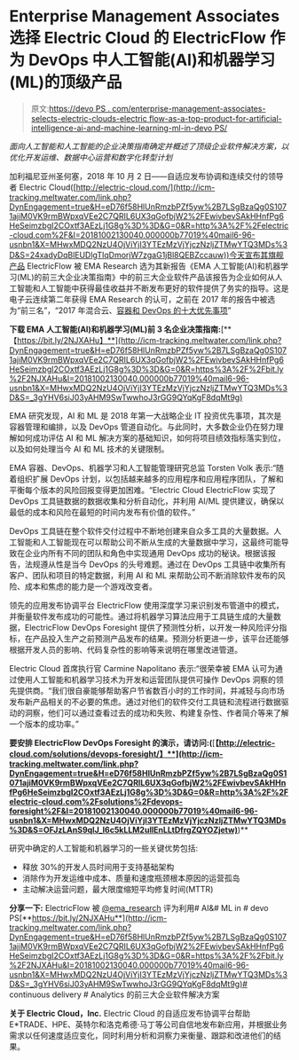 # Enterprise Management Associates 选择 Electric Cloud 的 ElectricFlow 作为 DevOps 中人工智能(AI)和机器学习(ML)的顶级产品

> 原文:[https://devo PS . com/enterprise-management-associates-selects-electric-clouds-electric flow-as-a-top-product-for-artificial-intelligence-ai-and-machine-learning-ml-in-devo PS/](https://devops.com/enterprise-management-associates-selects-electric-clouds-electricflow-as-a-top-product-for-artificial-intelligence-ai-and-machine-learning-ml-in-devops/)

*面向人工智能和人工智能的企业决策指南确定并概述了顶级企业软件解决方案，以优化开发运维、数据中心运营和数字化转型计划*

加利福尼亚州圣何塞，2018 年 10 月 2 日——自适应发布协调和连续交付的领导者 Electric Cloud([http://electric-cloud.com/](http://icm-tracking.meltwater.com/link.php?DynEngagement=true&H=eD76f58HlUnRmzbPZf5yw%2B7LSgBzaQg0S1071ajiM0VK9rmBWpxqVEe2C7QRIL6UX3qGofbjW2%2FEwivbevSAkHHnfPg6HeSeimzbgI2COxtf3AEzLj1G8g%3D%3D&G=0&R=http%3A%2F%2Felectric-cloud.com%2F&I=20181002130040.000000b77019%40mail6-96-usnbn1&X=MHwxMDQ2NzU4OjViYjI3YTEzMzVjYjczNzljZTMwYTQ3MDs%3D&S=24xadyDqBlEUDlgTIqDmorjW7zgaG1jBl8QEBZccauw))今天宣布其旗舰产品 ElectricFlow 被 EMA Research 选为其新报告《EMA 人工智能(AI)和机器学习(ML)的前三大企业决策指南》中的前三大企业软件产品该报告为企业如何从人工智能和人工智能中获得最佳收益并不断发布更好的软件提供了务实的指导。这是电子云连续第二年获得 EMA Research 的认可，之前在 2017 年的报告中被选为“前三名”，“2017 年混合云、[容器和 DevOps 的十大优先事项](http://icm-tracking.meltwater.com/link.php?DynEngagement=true&H=eD76f58HlUnRmzbPZf5yw%2B7LSgBzaQg0S1071ajiM0VK9rmBWpxqVEe2C7QRIL6UX3qGofbjW2%2FEwivbevSAkHHnfPg6HeSeimzbgI2COxtf3AEzLj1G8g%3D%3D&G=0&R=https%3A%2F%2Felectric-cloud.com%2Fblog%2F2017%2F07%2Fema-top-3-report-ten-priorities-hybrid-cloud-containers-devops-2017%2F&I=20181002130040.000000b77019%40mail6-96-usnbn1&X=MHwxMDQ2NzU4OjViYjI3YTEzMzVjYjczNzljZTMwYTQ3MDs%3D&S=pxqUWYo9TRlgM_nMV3InPcGA87FrWLI2y8gOWaDliio)”

**下载 EMA 人工智能(AI)和机器学习(ML)前 3 名企业决策指南:**[**【https://bit.ly/2NJXAHu】**](http://icm-tracking.meltwater.com/link.php?DynEngagement=true&H=eD76f58HlUnRmzbPZf5yw%2B7LSgBzaQg0S1071ajiM0VK9rmBWpxqVEe2C7QRIL6UX3qGofbjW2%2FEwivbevSAkHHnfPg6HeSeimzbgI2COxtf3AEzLj1G8g%3D%3D&G=0&R=https%3A%2F%2Fbit.ly%2F2NJXAHu&I=20181002130040.000000b77019%40mail6-96-usnbn1&X=MHwxMDQ2NzU4OjViYjI3YTEzMzVjYjczNzljZTMwYTQ3MDs%3D&S=_3gYHV6siJ03yAHM9SwTwwhoJ3rGG9QYqKgF8dqMt9g)

EMA 研究发现，AI 和 ML 是 2018 年第一大战略企业 IT 投资优先事项，其次是容器管理和编排，以及 DevOps 管道自动化。与此同时，大多数企业仍在努力理解如何成功评估 AI 和 ML 解决方案的基础知识，如何将项目绩效指标落实到位，以及如何处理当今 AI 和 ML 技术的关键限制。

EMA 容器、DevOps、机器学习和人工智能管理研究总监 Torsten Volk 表示:“随着组织扩展 DevOps 计划，以包括越来越多的应用程序和应用程序团队，了解和平衡每个版本的风险回报变得更加困难。“Electric Cloud ElectricFlow 实现了 DevOps 工具链数据的数据收集和分析自动化，并利用 AI/ML 提供建议，确保以最低的成本和风险在最短的时间内发布有价值的软件。”

DevOps 工具链在整个软件交付过程中不断地创建来自众多工具的大量数据。人工智能和人工智能现在可以帮助公司不断从生成的大量数据中学习，这最终可能导致在企业内所有不同的团队和角色中实现通用 DevOps 成功的秘诀。根据该报告，法规遵从性是当今 DevOps 的头号难题。通过在 DevOps 工具链中收集所有客户、团队和项目的特定数据，利用 AI 和 ML 来帮助公司不断消除软件发布的风险、成本和焦虑的能力是一个游戏改变者。

领先的应用发布协调平台 ElectricFlow 使用深度学习来识别发布管道中的模式，并衡量软件发布成功的可能性。通过将机器学习算法应用于工具链生成的大量数据，ElectricFlow DevOps Foresight 提供了预测性分析，以开发一种风险评分指标，在产品投入生产之前预测产品发布的结果。预测分析更进一步，该平台还能够根据开发人员的影响、代码复杂性的影响等来说明在哪里改进管道。

Electric Cloud 首席执行官 Carmine Napolitano 表示:“很荣幸被 EMA 认可为通过使用人工智能和机器学习技术为开发和运营团队提供可操作 DevOps 洞察的领先提供商。“我们很自豪能够帮助客户节省数百小时的工作时间，并减轻与向市场发布新产品相关的不必要的焦虑。通过对他们的软件交付工具链和流程进行数据驱动的洞察，他们可以通过查看过去的成功和失败、构建复杂性、作者简介等来了解一个版本的成功率。”

**要安排 ElectricFlow DevOps Foresight 的演示，请访问:(**[**【http://electric-cloud.com/solutions/devops-foresight/】**](http://icm-tracking.meltwater.com/link.php?DynEngagement=true&H=eD76f58HlUnRmzbPZf5yw%2B7LSgBzaQg0S1071ajiM0VK9rmBWpxqVEe2C7QRIL6UX3qGofbjW2%2FEwivbevSAkHHnfPg6HeSeimzbgI2COxtf3AEzLj1G8g%3D%3D&G=0&R=http%3A%2F%2Felectric-cloud.com%2Fsolutions%2Fdevops-foresight%2F&I=20181002130040.000000b77019%40mail6-96-usnbn1&X=MHwxMDQ2NzU4OjViYjI3YTEzMzVjYjczNzljZTMwYTQ3MDs%3D&S=OFJzLAnS9qlJ_l6c5kLLM2uIlEnLLtDfrgZQYOZjetw)**)**

研究中确定的人工智能和机器学习的一些关键优势包括:

*   释放 30%的开发人员时间用于支持基础架构
*   消除作为开发运维中成本、质量和速度瓶颈根本原因的运营孤岛
*   主动解决运营问题，最大限度缩短平均修复时间(MTTR)

**分享一下:** ElectricFlow 被 [@ema_research](http://icm-tracking.meltwater.com/link.php?DynEngagement=true&H=eD76f58HlUnRmzbPZf5yw%2B7LSgBzaQg0S1071ajiM0VK9rmBWpxqVEe2C7QRIL6UX3qGofbjW2%2FEwivbevSAkHHnfPg6HeSeimzbgI2COxtf3AEzLj1G8g%3D%3D&G=0&R=https%3A%2F%2Ftwitter.com%2Fema_research&I=20181002130040.000000b77019%40mail6-96-usnbn1&X=MHwxMDQ2NzU4OjViYjI3YTEzMzVjYjczNzljZTMwYTQ3MDs%3D&S=X3-HtEykMugG3HY_GdAdasU8T8N6j7Zl6758MYTPcbo) 评为利用# AI&# ML in # devo PS[**https://bit.ly/2NJXAHu**](http://icm-tracking.meltwater.com/link.php?DynEngagement=true&H=eD76f58HlUnRmzbPZf5yw%2B7LSgBzaQg0S1071ajiM0VK9rmBWpxqVEe2C7QRIL6UX3qGofbjW2%2FEwivbevSAkHHnfPg6HeSeimzbgI2COxtf3AEzLj1G8g%3D%3D&G=0&R=https%3A%2F%2Fbit.ly%2F2NJXAHu&I=20181002130040.000000b77019%40mail6-96-usnbn1&X=MHwxMDQ2NzU4OjViYjI3YTEzMzVjYjczNzljZTMwYTQ3MDs%3D&S=_3gYHV6siJ03yAHM9SwTwwhoJ3rGG9QYqKgF8dqMt9g)# continuous delivery # Analytics 的前三大企业软件解决方案

**关于 Electric Cloud，Inc.**
Electric Cloud 的自适应发布协调平台帮助 E*TRADE、HPE、英特尔和洛克希德·马丁等公司自信地发布新应用，并根据业务需求以任何速度适应变化，同时利用分析和洞察力来衡量、跟踪和改进他们的结果。